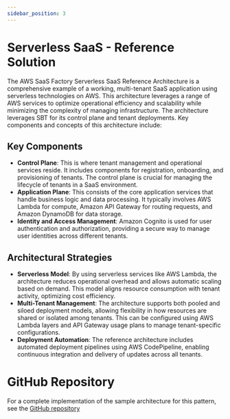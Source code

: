 ```yaml
---
sidebar_position: 3
---
```

# Serverless SaaS - Reference Solution

The AWS SaaS Factory Serverless SaaS Reference Architecture is a comprehensive example of a working, multi-tenant SaaS application using serverless technologies on AWS. This architecture leverages a range of AWS services to optimize operational efficiency and scalability while minimizing the complexity of managing infrastructure. The architecture leverages SBT for its control plane and tenant deployments. Key components and concepts of this architecture include:

## Key Components

- **Control Plane**: This is where tenant management and operational services reside. It includes components for registration, onboarding, and provisioning of tenants. The control plane is crucial for managing the lifecycle of tenants in a SaaS environment.
- **Application Plane**: This consists of the core application services that handle business logic and data processing. It typically involves AWS Lambda for compute, Amazon API Gateway for routing requests, and Amazon DynamoDB for data storage.
- **Identity and Access Management**: Amazon Cognito is used for user authentication and authorization, providing a secure way to manage user identities across different tenants.

## Architectural Strategies

- **Serverless Model**: By using serverless services like AWS Lambda, the architecture reduces operational overhead and allows automatic scaling based on demand. This model aligns resource consumption with tenant activity, optimizing cost efficiency.
- **Multi-Tenant Management**: The architecture supports both pooled and siloed deployment models, allowing flexibility in how resources are shared or isolated among tenants. This can be configured using AWS Lambda layers and API Gateway usage plans to manage tenant-specific configurations.
- **Deployment Automation**: The reference architecture includes automated deployment pipelines using AWS CodePipeline, enabling continuous integration and delivery of updates across all tenants.

# GitHub Repository

For a complete implementation of the sample architecture for this pattern, see the [GitHub repository](https://github.com/aws-samples/aws-saas-factory-ref-solution-serverless-saas/tree/main)
